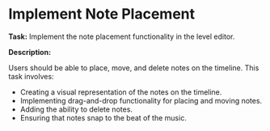 # Implement Note Placement

**Task:** Implement the note placement functionality in the level editor.

**Description:**

Users should be able to place, move, and delete notes on the timeline. This task involves:

- Creating a visual representation of the notes on the timeline.
- Implementing drag-and-drop functionality for placing and moving notes.
- Adding the ability to delete notes.
- Ensuring that notes snap to the beat of the music.
